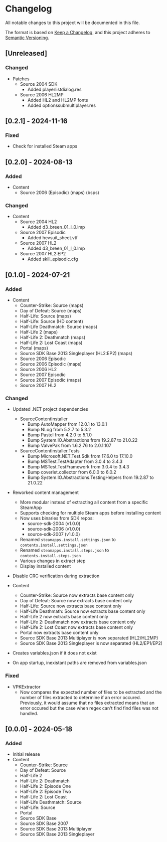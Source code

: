 # Changelog

All notable changes to this project will be documented in this file.

The format is based on [Keep a Changelog](https://keepachangelog.com/en/1.0.0/),
and this project adheres to [Semantic Versioning](https://semver.org/spec/v2.0.0.html).

## [Unreleased]

### Changed

- Patches
  - Source 2004 SDK
    - Added playerlistdialog.res
  - Source 2006 HL2MP
    - Added HL2 and HL2MP fonts
    - Added optionssubmultiplayer.res

## [0.2.1] - 2024-11-16

### Fixed

- Check for installed Steam apps

## [0.2.0] - 2024-08-13

### Added

- Content
  - Source 2006 (Episodic) (maps) (bsps)

### Changed

- Content
  - Source 2004 HL2
    - Added d3_breen_01_l_0.lmp
  - Source 2007 Episodic
    - Added hevsuit_sheet.vtf
  - Source 2007 HL2
    - Added d3_breen_01_l_0.lmp
  - Source 2007 HL2:EP2
    - Added skill_episodic.cfg

## [0.1.0] - 2024-07-21

### Added

- Content
  - Counter-Strike: Source (maps)
  - Day of Defeat: Source (maps)
  - Half-Life: Source (maps)
  - Half-Life: Source (HD content)
  - Half-Life Deathmatch: Source (maps)
  - Half-Life 2 (maps)
  - Half-Life 2: Deathmatch (maps)
  - Half-Life 2: Lost Coast (maps)
  - Portal (maps)
  - Source SDK Base 2013 Singleplayer (HL2:EP2) (maps)
  - Source 2006 Episodic
  - Source 2006 Episodic (maps)
  - Source 2006 HL2
  - Source 2007 Episodic
  - Source 2007 Episodic (maps)
  - Source 2007 HL2

### Changed

- Updated .NET project dependencies
  - SourceContentInstaller
    - Bump AutoMapper from 12.0.1 to 13.0.1
    - Bump NLog from 5.2.7 to 5.3.2
    - Bump Pastel from 4.2.0 to 5.1.0
    - Bump System.IO.Abstractions from 19.2.87 to 21.0.22
    - Bump ValvePak from 1.6.2.76 to 2.0.1.107
  - SourceContentInstaller.Tests
    - Bump Microsoft.NET.Test.Sdk from 17.6.0 to 17.10.0
    - Bump MSTest.TestAdapter from 3.0.4 to 3.4.3
    - Bump MSTest.TestFramework from 3.0.4 to 3.4.3
    - Bump coverlet.collector from 6.0.0 to 6.0.2
    - Bump System.IO.Abstractions.TestingHelpers from 19.2.87 to 21.0.22
- Reworked content management
  - More modular instead of extracting all content from a specific SteamApp
  - Supports checking for multiple Steam apps before installing content
  - Now uses binaries from SDK repos:
    - source-sdk-2004 (v1.0.0)
    - source-sdk-2006 (v1.0.0)
    - source-sdk-2007 (v1.0.0)
  - Renamed `steamapps.install.settings.json` to `contents.install.settings.json`
  - Renamed `steamapps.install.steps.json` to `contents.install.steps.json`
  - Various changes in extract step
  - Display installed content

- Disable CRC verification during extraction
- Content
  - Counter-Strike: Source now extracts base content only
  - Day of Defeat: Source now extracts base content only
  - Half-Life: Source now extracts base content only
  - Half-Life Deathmath: Source now extracts base content only
  - Half-Life 2 now extracts base content only
  - Half-Life 2: Deathmatch now extracts base content only
  - Half-Life 2: Lost Coast now extracts base content only
  - Portal now extracts base content only
  - Source SDK Base 2013 Multiplayer is now separated (HL2/HL2MP)
  - Source SDK Base 2013 Singleplayer is now separated (HL2/EP1/EP2)
- Creates variables.json if it does not exist
- On app startup, inexistant paths are removed from variables.json

### Fixed

- VPKExtractor
  - Now compares the expected number of files to be extracted and the number of files extracted to determine if an error occured. Previously, it would assume that no files extracted means that an error occured but the case when regex can't find find files was not handled.

## [0.0.0] - 2024-05-18

### Added

- Initial release
- Content
  - Counter-Strike: Source
  - Day of Defeat: Source
  - Half-Life 2
  - Half-Life 2: Deathmatch
  - Half-Life 2: Episode One
  - Half-Life 2: Episode Two
  - Half-Life 2: Lost Coast
  - Half-Life Deathmatch: Source
  - Half-Life: Source
  - Portal
  - Source SDK Base
  - Source SDK Base 2007
  - Source SDK Base 2013 Multiplayer
  - Source SDK Base 2013 Singleplayer
